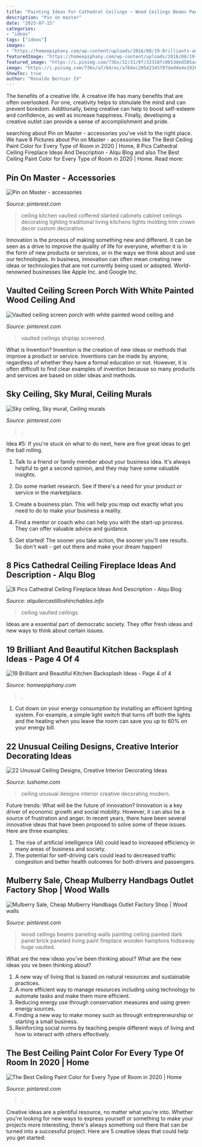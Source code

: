 ```yaml
---
title: "Painting Ideas For Cathedral Ceilings ~ Wood Ceilings Beams Paneling Walls Painting Ceiling Painted Dark Panel Brick Paneled Living Paint Fireplace Wooden Hamptons Hideaway Huge Vaulted"
description: "Pin on master"
date: "2023-07-15"
categories:
- "ideas"
tags: ["ideas"]
images:
- "https://homeepiphany.com/wp-content/uploads/2016/08/19-Brilliants-and-Beautiful-Kitchen-Backsplash-Ideas-19.jpg"
featuredImage: "https://homeepiphany.com/wp-content/uploads/2016/08/19-Brilliants-and-Beautiful-Kitchen-Backsplash-Ideas-19.jpg"
featured_image: "https://i.pinimg.com/736x/32/31/8f/32318fc0b53ded505ac353b7c16665d8--painting-wood-paneling-striped-sofa.jpg"
image: "https://i.pinimg.com/736x/a7/64/ec/a764ec20542345707dedde4e19268bf3.jpg"
ShowToc: true
author: "Ronaldo Bernier IV"
---
```



The benefits of a creative life.
A creative life has many benefits that are often overlooked. For one, creativity helps to stimulate the mind and can prevent boredom. Additionally, being creative can help to boost self-esteem and confidence, as well as increase happiness. Finally, developing a creative outlet can provide a sense of accomplishment and pride.

	

		
searching about Pin on Master - accessories you've visit to the right place. We have 8 Pictures about Pin on Master - accessories like The Best Ceiling Paint Color for Every Type of Room in 2020 | Home, 8 Pics Cathedral Ceiling Fireplace Ideas And Description - Alqu Blog and also The Best Ceiling Paint Color for Every Type of Room in 2020 | Home. Read more:
		
    
## Pin On Master - Accessories

<img loading=lazy src="https://i.pinimg.com/736x/6a/3b/21/6a3b21521dc637c60ff7d13f3e13c74c--vaulted-coffered-ceiling-kitchen-sink-faucets.jpg" onerror="this.onerror=null;this.src='https://tse3.mm.bing.net/th?id=OIP.t0PiNpjyzwT39d7fTOneBwHaLH&amp;pid=15.1';" alt="Pin on Master - accessories">

_Source: pinterest.com_

>ceiling kitchen vaulted coffered slanted cabinets cabinet ceilings decorating lighting traditional living kitchens lights molding trim crown decor custom decorative. 

	

Innovation is the process of making something new and different. It can be seen as a drive to improve the quality of life for everyone, whether it is in the form of new products or services, or in the ways we think about and use our technologies. In business, innovation can often mean creating new ideas or technologies that are not currently being used or adopted. World-renowned businesses like Apple Inc. and Google Inc.

    
## Vaulted Ceiling Screen Porch With White Painted Wood Ceiling And

<img loading=lazy src="https://i.pinimg.com/736x/a7/64/ec/a764ec20542345707dedde4e19268bf3.jpg" onerror="this.onerror=null;this.src='https://tse1.mm.bing.net/th?id=OIP.gGunlhii8Hfel5YwdIqGbQHaLH&amp;pid=15.1';" alt="Vaulted ceiling screen porch with white painted wood ceiling and">

_Source: pinterest.com_

>vaulted ceilings shiplap screened. 

	

What is Invention?
Invention is the creation of new ideas or methods that improve a product or service. Inventions can be made by anyone, regardless of whether they have a formal education or not. However, it is often difficult to find clear examples of invention because so many products and services are based on older ideas and methods.

    
## Sky Ceiling, Sky Mural, Ceiling Murals

<img loading=lazy src="https://i.pinimg.com/736x/1c/73/39/1c7339f77e5fd986ec31dc9b16ca6ee5--paint-effects.jpg" onerror="this.onerror=null;this.src='https://tse3.mm.bing.net/th?id=OIP.S76CKIRXT3puUsFvEcVkaAAAAA&amp;pid=15.1';" alt="Sky ceiling, Sky mural, Ceiling murals">

_Source: pinterest.com_

>. 

	

Idea #5:
If you're stuck on what to do next, here are five great ideas to get the ball rolling.
1. Talk to a friend or family member about your business idea. It's always helpful to get a second opinion, and they may have some valuable insights.

2. Do some market research. See if there's a need for your product or service in the marketplace.

3. Create a business plan. This will help you map out exactly what you need to do to make your business a reality.

4. Find a mentor or coach who can help you with the start-up process. They can offer valuable advice and guidance.

5. Get started! The sooner you take action, the sooner you'll see results. So don't wait - get out there and make your dream happen!

    
## 8 Pics Cathedral Ceiling Fireplace Ideas And Description - Alqu Blog

<img loading=lazy src="https://alquilercastilloshinchables.info/wp-content/uploads/2020/06/fireplace-design-ideas-with-vaulted-ceilings-Fireplace.-Open-....jpg" onerror="this.onerror=null;this.src='https://tse4.mm.bing.net/th?id=OIP.-7izptD_yXJQMvYRd56koQAAAA&amp;pid=15.1';" alt="8 Pics Cathedral Ceiling Fireplace Ideas And Description - Alqu Blog">

_Source: alquilercastilloshinchables.info_

>ceiling vaulted ceilings. 

	

Ideas are a essential part of democratic society. They offer fresh ideas and new ways to think about certain issues. 

    
## 19 Brilliant And Beautiful Kitchen Backsplash Ideas - Page 4 Of 4

<img loading=lazy src="https://homeepiphany.com/wp-content/uploads/2016/08/19-Brilliants-and-Beautiful-Kitchen-Backsplash-Ideas-19.jpg" onerror="this.onerror=null;this.src='https://tse4.mm.bing.net/th?id=OIP.LVg31rkGw9kSiCYN3vzEeAHaE7&amp;pid=15.1';" alt="19 Brilliant and Beautiful Kitchen Backsplash Ideas - Page 4 of 4">

_Source: homeepiphany.com_

>. 

	

1. Cut down on your energy consumption by installing an efficient lighting system. For example, a simple light switch that turns off both the lights and the heating when you leave the room can save you up to 60% on your energy bill.

    
## 22 Unusual Ceiling Designs, Creative Interior Decorating Ideas

<img loading=lazy src="https://www.lushome.com/wp-content/uploads/2015/03/modern-ideas-unusual-ceiling-designs-13.jpg" onerror="this.onerror=null;this.src='https://tse3.mm.bing.net/th?id=OIP.86myNp902F923iLSLTJTmQHaIt&amp;pid=15.1';" alt="22 Unusual Ceiling Designs, Creative Interior Decorating Ideas">

_Source: lushome.com_

>ceiling unusual designs interior creative decorating modern. 

	

Future trends: What will be the future of innovation?
Innovation is a key driver of economic growth and social mobility. However, it can also be a source of frustration and anger. In recent years, there have been several innovative ideas that have been proposed to solve some of these issues. Here are three examples:
1. The rise of artificial intelligence (AI) could lead to increased efficiency in many areas of business and society.
2. The potential for self-driving cars could lead to decreased traffic congestion and better health outcomes for both drivers and passengers.

    
## Mulberry Sale, Cheap Mulberry Handbags Outlet Factory Shop | Wood Walls

<img loading=lazy src="https://i.pinimg.com/736x/32/31/8f/32318fc0b53ded505ac353b7c16665d8--painting-wood-paneling-striped-sofa.jpg" onerror="this.onerror=null;this.src='https://tse2.mm.bing.net/th?id=OIP.62Mb-cawGu76orD0i19rNgHaLH&amp;pid=15.1';" alt="Mulberry Sale, Cheap Mulberry Handbags Outlet Factory Shop | Wood walls">

_Source: pinterest.com_

>wood ceilings beams paneling walls painting ceiling painted dark panel brick paneled living paint fireplace wooden hamptons hideaway huge vaulted. 

	

What are the new ideas you’ve been thinking about?
What are the new ideas you ve been thinking about? 

1. A new way of living that is based on natural resources and sustainable practices. 
2. A more efficient way to manage resources including using technology to automate tasks and make them more efficient. 
3. Reducing energy use through conservation measures and using green energy sources. 
4. Finding a new way to make money such as through entrepreneurship or starting a small business. 
5. Reinforcing social norms by teaching people different ways of living and how to interact with others effectively.

    
## The Best Ceiling Paint Color For Every Type Of Room In 2020 | Home

<img loading=lazy src="https://i.pinimg.com/736x/e8/28/03/e82803d39bf889976385a028cbd9e874.jpg" onerror="this.onerror=null;this.src='https://tse4.mm.bing.net/th?id=OIP.TvJQwHBEreZhZ1vbbQd_-QHaLi&amp;pid=15.1';" alt="The Best Ceiling Paint Color for Every Type of Room in 2020 | Home">

_Source: pinterest.com_

>. 

	

Creative ideas are a plentiful resource, no matter what you're into. Whether you're looking for new ways to express yourself or something to make your projects more interesting, there's always something out there that can be turned into a successful project. Here are 5 creative ideas that could help you get started: 

